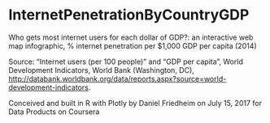 # InternetPenetrationByCountryGDP
Who gets most internet users for each dollar of GDP?: 
an interactive web map infographic, 
% internet penetration per $1,000 GDP per capita (2014)

Source: “Internet users (per 100 people)” and “GDP per capita”, World Development Indicators, World Bank (Washington, DC), 
http://databank.worldbank.org/data/reports.aspx?source=world-development-indicators.

Conceived and built in R with Plotly
by Daniel Friedheim on July 15, 2017
for Data Products on Coursera
